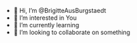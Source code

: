 - 👋 Hi, I’m @BrigitteAusBurgstaedt
- 👀 I’m interested in You
- 🌱 I’m currently learning
- 💞️ I’m looking to collaborate on something

<!---
BrigitteAusBurgstaedt/BrigitteAusBurgstaedt is a ✨ special ✨ repository because its `README.md` (this file) appears on your GitHub profile.
You can click the Preview link to take a look at your changes.
--->
